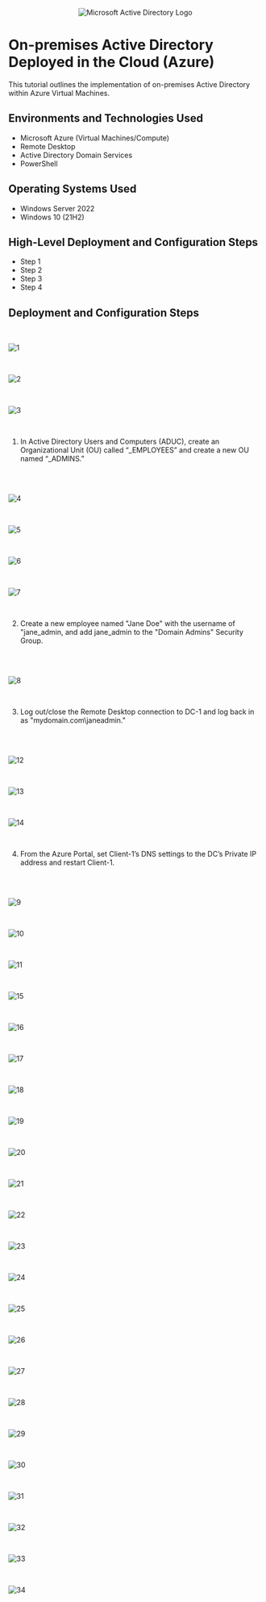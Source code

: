 <p align="center">
<img src="https://i.imgur.com/pU5A58S.png" alt="Microsoft Active Directory Logo"/>
</p>

<h1>On-premises Active Directory Deployed in the Cloud (Azure)</h1>
This tutorial outlines the implementation of on-premises Active Directory within Azure Virtual Machines.<br />


<h2>Environments and Technologies Used</h2>

- Microsoft Azure (Virtual Machines/Compute)
- Remote Desktop
- Active Directory Domain Services
- PowerShell

<h2>Operating Systems Used </h2>

- Windows Server 2022
- Windows 10 (21H2)

<h2>High-Level Deployment and Configuration Steps</h2>

- Step 1
- Step 2
- Step 3
- Step 4

<h2>Deployment and Configuration Steps</h2>

<br />

![1](https://github.com/user-attachments/assets/eee15e89-77d0-4087-bdf5-257cd1808bbc)

<br />

![2](https://github.com/user-attachments/assets/715a49a5-619d-48a4-ab2c-7cf3031ffa01)

<br />

![3](https://github.com/user-attachments/assets/d8ef10c1-64b2-4e91-a050-76e9f967d27d)

<br />

1) In Active Directory Users and Computers (ADUC), create an Organizational Unit (OU) called “_EMPLOYEES” and create a new OU named “_ADMINS.”

<br />
<br />

![4](https://github.com/user-attachments/assets/dc19edb0-a84f-4b5f-8bcb-46497ef55a13)

<br />

![5](https://github.com/user-attachments/assets/9cdf256b-5bc8-4562-8101-a13060f28f8d)

<br />

![6](https://github.com/user-attachments/assets/ff0c0015-5923-4b7c-ad11-3de359e2f5e4)

<br />

![7](https://github.com/user-attachments/assets/acb25cae-c6e2-412a-bba9-b6221f445231)

<br />

2) Create a new employee named "Jane Doe" with the username of "jane_admin, and add jane_admin to the "Domain Admins" Security Group.

<br />
<br />

![8](https://github.com/user-attachments/assets/f6d47a43-9167-467b-a38c-a5a9d17f02cd)

<br />

3) Log out/close the Remote Desktop connection to DC-1 and log back in as "mydomain.com\janeadmin."

<br />
<br />

![12](https://github.com/user-attachments/assets/b40b9dfa-57d3-4d9f-91f1-bf673e285cd1)

<br />

![13](https://github.com/user-attachments/assets/7872449a-7000-470b-9744-9cfa3c155372)

<br />

![14](https://github.com/user-attachments/assets/9c04451d-1084-4404-bc19-e6845163a6f3)

<br />

4) From the Azure Portal, set Client-1’s DNS settings to the DC’s Private IP address and restart Client-1.
 
<br />
<br />

![9](https://github.com/user-attachments/assets/32d08f60-8578-4be1-a12f-614b2cdba78d)

<br />

![10](https://github.com/user-attachments/assets/326e323c-a0b9-4e8f-a2d3-7569a01d0659)

<br />

![11](https://github.com/user-attachments/assets/4cfbcb24-c742-479a-a4c0-aa9335c5ebcf)

<br />



![15](https://github.com/user-attachments/assets/63b46809-c3cb-43d0-b66b-efe4be527bd3)

<br />

![16](https://github.com/user-attachments/assets/24e8e17d-bf61-4cc7-a190-8ad784084f15)

<br />

![17](https://github.com/user-attachments/assets/6175b821-dd95-4657-8e61-a94a2b03ba32)

<br />

![18](https://github.com/user-attachments/assets/bae7df66-2475-4a3e-ad59-d826071960cb)

<br />

![19](https://github.com/user-attachments/assets/e8c52095-5737-4540-ae41-9543f76f07b2)

<br />

![20](https://github.com/user-attachments/assets/3d21718e-9961-4cfb-8a57-42ef847d9363)

<br />

![21](https://github.com/user-attachments/assets/2d113c8c-7603-4896-b85d-e5c530d3d389)

<br />

![22](https://github.com/user-attachments/assets/f68e0dbe-741d-4daf-9610-be884400fa8c)

<br />

![23](https://github.com/user-attachments/assets/17b85c49-e3a3-4b8e-9655-13fd525f9983)

<br />

![24](https://github.com/user-attachments/assets/14d6a20b-d252-480e-8862-54a3af4ec88c)

<br />

![25](https://github.com/user-attachments/assets/dea3b056-124a-42de-8ffc-6f8d89e04521)

<br />

![26](https://github.com/user-attachments/assets/196c1d5d-1d46-44ea-aa81-a3da38e7028c)

<br />

![27](https://github.com/user-attachments/assets/3000cd5a-c839-439f-afe4-3e918293b605)

<br />

![28](https://github.com/user-attachments/assets/e7349391-4b13-4194-a221-13ded11f0bd3)

<br />

![29](https://github.com/user-attachments/assets/2b92edf7-a3e7-4923-9d0f-f8b732aaba3c)

<br />

![30](https://github.com/user-attachments/assets/1cc1de5e-a505-486f-9104-f8a96e231f5f)

<br />

![31](https://github.com/user-attachments/assets/0052d48e-07a8-4b90-aec2-d4b9eb18da8a)

<br />

![32](https://github.com/user-attachments/assets/a94ba34f-b4c8-4217-be5b-92ada67a37b8)

<br />

![33](https://github.com/user-attachments/assets/94509cd0-4f35-4d61-9b9b-1959eb24160b)

<br />

![34](https://github.com/user-attachments/assets/9d812d16-c696-4a51-a640-41ac11b2a304)

<br />





